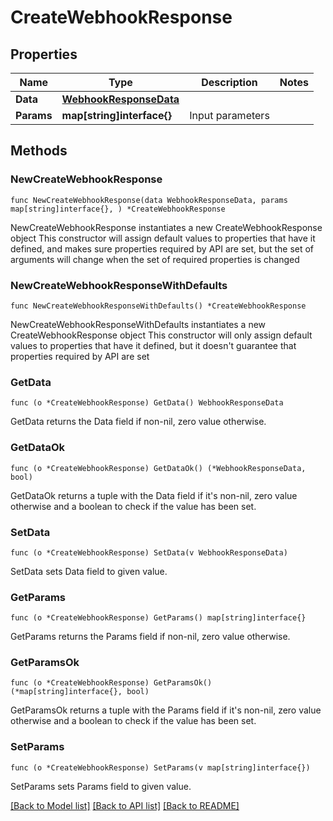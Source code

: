 # CreateWebhookResponse

## Properties

Name | Type | Description | Notes
------------ | ------------- | ------------- | -------------
**Data** | [**WebhookResponseData**](WebhookResponseData.md) |  | 
**Params** | **map[string]interface{}** | Input parameters | 

## Methods

### NewCreateWebhookResponse

`func NewCreateWebhookResponse(data WebhookResponseData, params map[string]interface{}, ) *CreateWebhookResponse`

NewCreateWebhookResponse instantiates a new CreateWebhookResponse object
This constructor will assign default values to properties that have it defined,
and makes sure properties required by API are set, but the set of arguments
will change when the set of required properties is changed

### NewCreateWebhookResponseWithDefaults

`func NewCreateWebhookResponseWithDefaults() *CreateWebhookResponse`

NewCreateWebhookResponseWithDefaults instantiates a new CreateWebhookResponse object
This constructor will only assign default values to properties that have it defined,
but it doesn't guarantee that properties required by API are set

### GetData

`func (o *CreateWebhookResponse) GetData() WebhookResponseData`

GetData returns the Data field if non-nil, zero value otherwise.

### GetDataOk

`func (o *CreateWebhookResponse) GetDataOk() (*WebhookResponseData, bool)`

GetDataOk returns a tuple with the Data field if it's non-nil, zero value otherwise
and a boolean to check if the value has been set.

### SetData

`func (o *CreateWebhookResponse) SetData(v WebhookResponseData)`

SetData sets Data field to given value.


### GetParams

`func (o *CreateWebhookResponse) GetParams() map[string]interface{}`

GetParams returns the Params field if non-nil, zero value otherwise.

### GetParamsOk

`func (o *CreateWebhookResponse) GetParamsOk() (*map[string]interface{}, bool)`

GetParamsOk returns a tuple with the Params field if it's non-nil, zero value otherwise
and a boolean to check if the value has been set.

### SetParams

`func (o *CreateWebhookResponse) SetParams(v map[string]interface{})`

SetParams sets Params field to given value.



[[Back to Model list]](../README.md#documentation-for-models) [[Back to API list]](../README.md#documentation-for-api-endpoints) [[Back to README]](../README.md)


